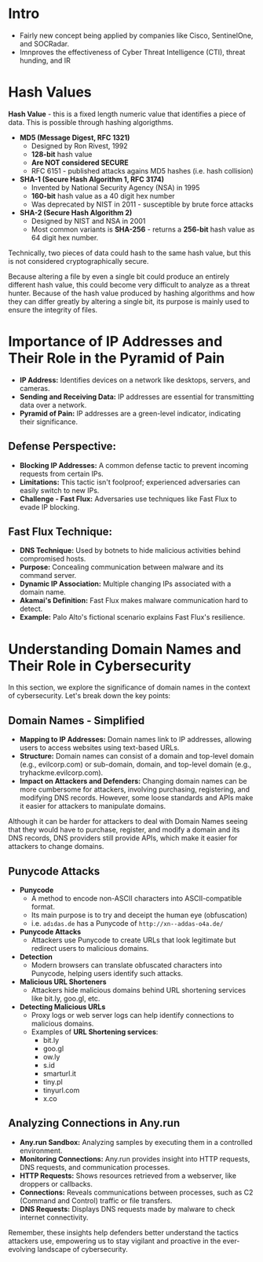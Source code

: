 # Intro

- Fairly new concept being applied by companies like Cisco, SentinelOne, and SOCRadar.
- Imnproves the effectiveness of Cyber Threat Intelligence (CTI), threat hunding, and IR

# Hash Values

**Hash Value** - this is a fixed length numeric value that identifies a piece of data. This is possible through hashing algorigthms. 

- **MD5 (Message Digest, RFC 1321)**
  - Designed by Ron Rivest, 1992
  - **128-bit** hash value
  - **Are NOT considered SECURE**
  - RFC 6151 - published attacks agains MD5 hashes (i.e. hash collision)
- **SHA-1 (Secure Hash Algorithm 1, RFC 3174)**
  - Invented by National Security Agency (NSA) in 1995
  - **160-bit** hash value as a 40 digit hex number
  - Was deprecated by NIST in 2011 - susceptible by brute force attacks
- **SHA-2 (Secure Hash Algorithm 2)**
  - Designed by NIST and NSA in 2001
  - Most common variants is **SHA-256** - returns a **256-bit** hash value as 64 digit hex number. 

Technically, two pieces of data could hash to the same hash value, but this is not considered cryptographically secure.  

Because altering a file by even a single bit could produce an entirely different hash value, this could become very difficult to analyze as a threat hunter.  Because of the hash value produced by hashing algorithms and how they can differ greatly by altering a single bit, its purpose is mainly used to ensure the integrity of files. 

# Importance of IP Addresses and Their Role in the Pyramid of Pain

- **IP Address:** Identifies devices on a network like desktops, servers, and cameras.
- **Sending and Receiving Data:** IP addresses are essential for transmitting data over a network.
- **Pyramid of Pain:** IP addresses are a green-level indicator, indicating their significance.

## Defense Perspective:

- **Blocking IP Addresses:** A common defense tactic to prevent incoming requests from certain IPs.
- **Limitations:** This tactic isn't foolproof; experienced adversaries can easily switch to new IPs.
- **Challenge - Fast Flux:** Adversaries use techniques like Fast Flux to evade IP blocking.

## Fast Flux Technique:

- **DNS Technique:** Used by botnets to hide malicious activities behind compromised hosts.
- **Purpose:** Concealing communication between malware and its command server.
- **Dynamic IP Association:** Multiple changing IPs associated with a domain name.
- **Akamai's Definition:** Fast Flux makes malware communication hard to detect.
- **Example:** Palo Alto's fictional scenario explains Fast Flux's resilience.


# Understanding Domain Names and Their Role in Cybersecurity

In this section, we explore the significance of domain names in the context of cybersecurity. Let's break down the key points:

## Domain Names - Simplified

- **Mapping to IP Addresses:** Domain names link to IP addresses, allowing users to access websites using text-based URLs. 
- **Structure:** Domain names can consist of a domain and top-level domain (e.g., evilcorp.com) or sub-domain, domain, and top-level domain (e.g., tryhackme.evilcorp.com).
- **Impact on Attackers and Defenders:** Changing domain names can be more cumbersome for attackers, involving purchasing, registering, and modifying DNS records. However, some loose standards and APIs make it easier for attackers to manipulate domains.

Although it can be harder for attackers to deal with Domain Names seeing that they would have to purchase, register, and modify a domain and its DNS records, DNS providers still provide APIs, which make it easier for attackers to change domains. 

## Punycode Attacks

- **Punycode** 
  - A method to encode non-ASCII characters into ASCII-compatible format.  
  - Its main purpose is to try and deceipt the human eye (obfuscation)
  - i.e. `adıdas.de` has a Punycode of `http://xn--addas-o4a.de/`
- **Punycode Attacks**
  - Attackers use Punycode to create URLs that look legitimate but redirect users to malicious domains.
- **Detection**
  - Modern browsers can translate obfuscated characters into Punycode, helping users identify such attacks.
- **Malicious URL Shorteners**
  - Attackers hide malicious domains behind URL shortening services like bit.ly, goo.gl, etc.
- **Detecting Malicious URLs**
  - Proxy logs or web server logs can help identify connections to malicious domains.
  - Examples of **URL Shortening services**:
    - bit.ly
    - goo.gl
    - ow.ly
    - s.id
    - smarturl.it
    - tiny.pl
    - tinyurl.com
    - x.co

## Analyzing Connections in Any.run

- **Any.run Sandbox:** Analyzing samples by executing them in a controlled environment.
- **Monitoring Connections:** Any.run provides insight into HTTP requests, DNS requests, and communication processes.
- **HTTP Requests:** Shows resources retrieved from a webserver, like droppers or callbacks.
- **Connections:** Reveals communications between processes, such as C2 (Command and Control) traffic or file transfers.
- **DNS Requests:** Displays DNS requests made by malware to check internet connectivity.

Remember, these insights help defenders better understand the tactics attackers use, empowering us to stay vigilant and proactive in the ever-evolving landscape of cybersecurity.
